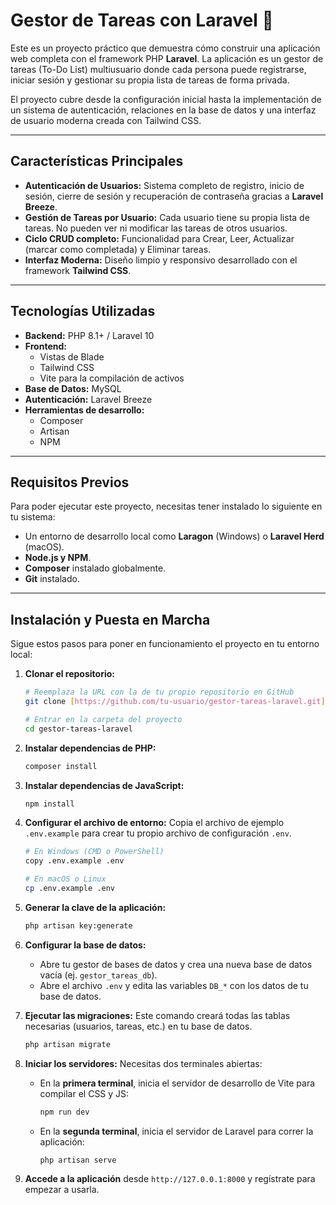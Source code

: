 # Gestor de Tareas con Laravel 📝

Este es un proyecto práctico que demuestra cómo construir una aplicación web completa con el framework PHP **Laravel**. La aplicación es un gestor de tareas (To-Do List) multiusuario donde cada persona puede registrarse, iniciar sesión y gestionar su propia lista de tareas de forma privada.

El proyecto cubre desde la configuración inicial hasta la implementación de un sistema de autenticación, relaciones en la base de datos y una interfaz de usuario moderna creada con Tailwind CSS.

---
## Características Principales

-   **Autenticación de Usuarios:** Sistema completo de registro, inicio de sesión, cierre de sesión y recuperación de contraseña gracias a **Laravel Breeze**.
-   **Gestión de Tareas por Usuario:** Cada usuario tiene su propia lista de tareas. No pueden ver ni modificar las tareas de otros usuarios.
-   **Ciclo CRUD completo:** Funcionalidad para Crear, Leer, Actualizar (marcar como completada) y Eliminar tareas.
-   **Interfaz Moderna:** Diseño limpio y responsivo desarrollado con el framework **Tailwind CSS**.

---
## Tecnologías Utilizadas

-   **Backend:** PHP 8.1+ / Laravel 10
-   **Frontend:**
    -   Vistas de Blade
    -   Tailwind CSS
    -   Vite para la compilación de activos
-   **Base de Datos:** MySQL
-   **Autenticación:** Laravel Breeze
-   **Herramientas de desarrollo:**
    -   Composer
    -   Artisan
    -   NPM

---
## Requisitos Previos

Para poder ejecutar este proyecto, necesitas tener instalado lo siguiente en tu sistema:

-   Un entorno de desarrollo local como **Laragon** (Windows) o **Laravel Herd** (macOS).
-   **Node.js y NPM**.
-   **Composer** instalado globalmente.
-   **Git** instalado.

---
## Instalación y Puesta en Marcha

Sigue estos pasos para poner en funcionamiento el proyecto en tu entorno local:

1.  **Clonar el repositorio:**
    ```bash
    # Reemplaza la URL con la de tu propio repositorio en GitHub
    git clone [https://github.com/tu-usuario/gestor-tareas-laravel.git](https://github.com/tu-usuario/gestor-tareas-laravel.git)
    
    # Entrar en la carpeta del proyecto
    cd gestor-tareas-laravel
    ```

2.  **Instalar dependencias de PHP:**
    ```bash
    composer install
    ```

3.  **Instalar dependencias de JavaScript:**
    ```bash
    npm install
    ```

4.  **Configurar el archivo de entorno:**
    Copia el archivo de ejemplo `.env.example` para crear tu propio archivo de configuración `.env`.
    ```bash
    # En Windows (CMD o PowerShell)
    copy .env.example .env
    
    # En macOS o Linux
    cp .env.example .env
    ```

5.  **Generar la clave de la aplicación:**
    ```bash
    php artisan key:generate
    ```

6.  **Configurar la base de datos:**
    -   Abre tu gestor de bases de datos y crea una nueva base de datos vacía (ej. `gestor_tareas_db`).
    -   Abre el archivo `.env` y edita las variables `DB_*` con los datos de tu base de datos.

7.  **Ejecutar las migraciones:**
    Este comando creará todas las tablas necesarias (usuarios, tareas, etc.) en tu base de datos.
    ```bash
    php artisan migrate
    ```

8.  **Iniciar los servidores:**
    Necesitas dos terminales abiertas:
    -   En la **primera terminal**, inicia el servidor de desarrollo de Vite para compilar el CSS y JS:
        ```bash
        npm run dev
        ```
    -   En la **segunda terminal**, inicia el servidor de Laravel para correr la aplicación:
        ```bash
        php artisan serve
        ```

9.  **Accede a la aplicación** desde `http://127.0.0.1:8000` y regístrate para empezar a usarla.